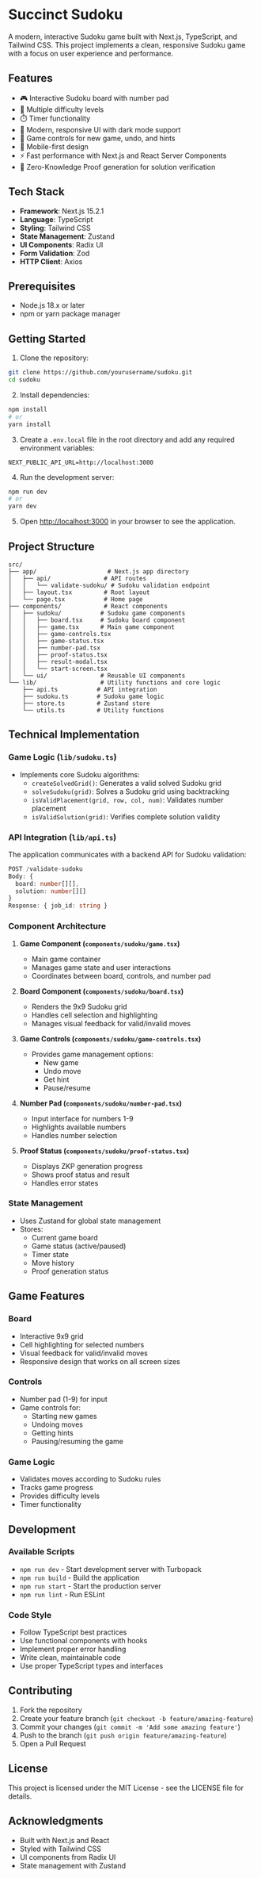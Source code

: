 # Succinct Sudoku

A modern, interactive Sudoku game built with Next.js, TypeScript, and Tailwind CSS. This project implements a clean, responsive Sudoku game with a focus on user experience and performance.

## Features

- 🎮 Interactive Sudoku board with number pad
- 🎯 Multiple difficulty levels
- ⏱️ Timer functionality
- 🎨 Modern, responsive UI with dark mode support
- 🔄 Game controls for new game, undo, and hints
- 📱 Mobile-first design
- ⚡ Fast performance with Next.js and React Server Components
- 🔐 Zero-Knowledge Proof generation for solution verification

## Tech Stack

- **Framework**: Next.js 15.2.1
- **Language**: TypeScript
- **Styling**: Tailwind CSS
- **State Management**: Zustand
- **UI Components**: Radix UI
- **Form Validation**: Zod
- **HTTP Client**: Axios

## Prerequisites

- Node.js 18.x or later
- npm or yarn package manager

## Getting Started

1. Clone the repository:
```bash
git clone https://github.com/yourusername/sudoku.git
cd sudoku
```

2. Install dependencies:
```bash
npm install
# or
yarn install
```

3. Create a `.env.local` file in the root directory and add any required environment variables:
```env
NEXT_PUBLIC_API_URL=http://localhost:3000
```

4. Run the development server:
```bash
npm run dev
# or
yarn dev
```

5. Open [http://localhost:3000](http://localhost:3000) in your browser to see the application.

## Project Structure

```
src/
├── app/                    # Next.js app directory
│   ├── api/               # API routes
│   │   └── validate-sudoku/ # Sudoku validation endpoint
│   ├── layout.tsx         # Root layout
│   └── page.tsx           # Home page
├── components/            # React components
│   ├── sudoku/           # Sudoku game components
│   │   ├── board.tsx     # Sudoku board component
│   │   ├── game.tsx      # Main game component
│   │   ├── game-controls.tsx
│   │   ├── game-status.tsx
│   │   ├── number-pad.tsx
│   │   ├── proof-status.tsx
│   │   ├── result-modal.tsx
│   │   └── start-screen.tsx
│   └── ui/               # Reusable UI components
└── lib/                  # Utility functions and core logic
    ├── api.ts           # API integration
    ├── sudoku.ts        # Sudoku game logic
    ├── store.ts         # Zustand store
    └── utils.ts         # Utility functions
```

## Technical Implementation

### Game Logic (`lib/sudoku.ts`)
- Implements core Sudoku algorithms:
  - `createSolvedGrid()`: Generates a valid solved Sudoku grid
  - `solveSudoku(grid)`: Solves a Sudoku grid using backtracking
  - `isValidPlacement(grid, row, col, num)`: Validates number placement
  - `isValidSolution(grid)`: Verifies complete solution validity

### API Integration (`lib/api.ts`)
The application communicates with a backend API for Sudoku validation:

```typescript
POST /validate-sudoku
Body: {
  board: number[][],
  solution: number[][]
}
Response: { job_id: string }
```

### Component Architecture

1. **Game Component (`components/sudoku/game.tsx`)**
   - Main game container
   - Manages game state and user interactions
   - Coordinates between board, controls, and number pad

2. **Board Component (`components/sudoku/board.tsx`)**
   - Renders the 9x9 Sudoku grid
   - Handles cell selection and highlighting
   - Manages visual feedback for valid/invalid moves

3. **Game Controls (`components/sudoku/game-controls.tsx`)**
   - Provides game management options:
     - New game
     - Undo move
     - Get hint
     - Pause/resume

4. **Number Pad (`components/sudoku/number-pad.tsx`)**
   - Input interface for numbers 1-9
   - Highlights available numbers
   - Handles number selection

5. **Proof Status (`components/sudoku/proof-status.tsx`)**
   - Displays ZKP generation progress
   - Shows proof status and result
   - Handles error states

### State Management
- Uses Zustand for global state management
- Stores:
  - Current game board
  - Game status (active/paused)
  - Timer state
  - Move history
  - Proof generation status

## Game Features

### Board
- Interactive 9x9 grid
- Cell highlighting for selected numbers
- Visual feedback for valid/invalid moves
- Responsive design that works on all screen sizes

### Controls
- Number pad (1-9) for input
- Game controls for:
  - Starting new games
  - Undoing moves
  - Getting hints
  - Pausing/resuming the game

### Game Logic
- Validates moves according to Sudoku rules
- Tracks game progress
- Provides difficulty levels
- Timer functionality

## Development

### Available Scripts

- `npm run dev` - Start development server with Turbopack
- `npm run build` - Build the application
- `npm run start` - Start the production server
- `npm run lint` - Run ESLint

### Code Style

- Follow TypeScript best practices
- Use functional components with hooks
- Implement proper error handling
- Write clean, maintainable code
- Use proper TypeScript types and interfaces

## Contributing

1. Fork the repository
2. Create your feature branch (`git checkout -b feature/amazing-feature`)
3. Commit your changes (`git commit -m 'Add some amazing feature'`)
4. Push to the branch (`git push origin feature/amazing-feature`)
5. Open a Pull Request

## License

This project is licensed under the MIT License - see the LICENSE file for details.

## Acknowledgments

- Built with Next.js and React
- Styled with Tailwind CSS
- UI components from Radix UI
- State management with Zustand
